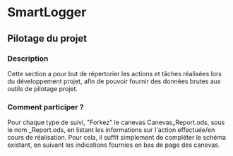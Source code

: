 # SmartLogger
## Pilotage du projet
### Description

Cette section a pour but de répertorier les actions et tâches réalisées lors du développement projet, afin de pouvoir fournir des données brutes aux outils de pilotage projet.

### Comment participer ?

Pour chaque type de suivi, "Forkez" le canevas Canevas_Report.ods, sous le nom <Nom>_Report.ods, en listant les informations sur l'action effectuée/en cours de réalisation.
Pour cela, il suffit simplement de compléter le schéma existant, en suivant les indications fournies en bas de page des canevas.